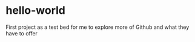 # hello-world
First project as a test bed for me to explore more of Github and what they have to offer
